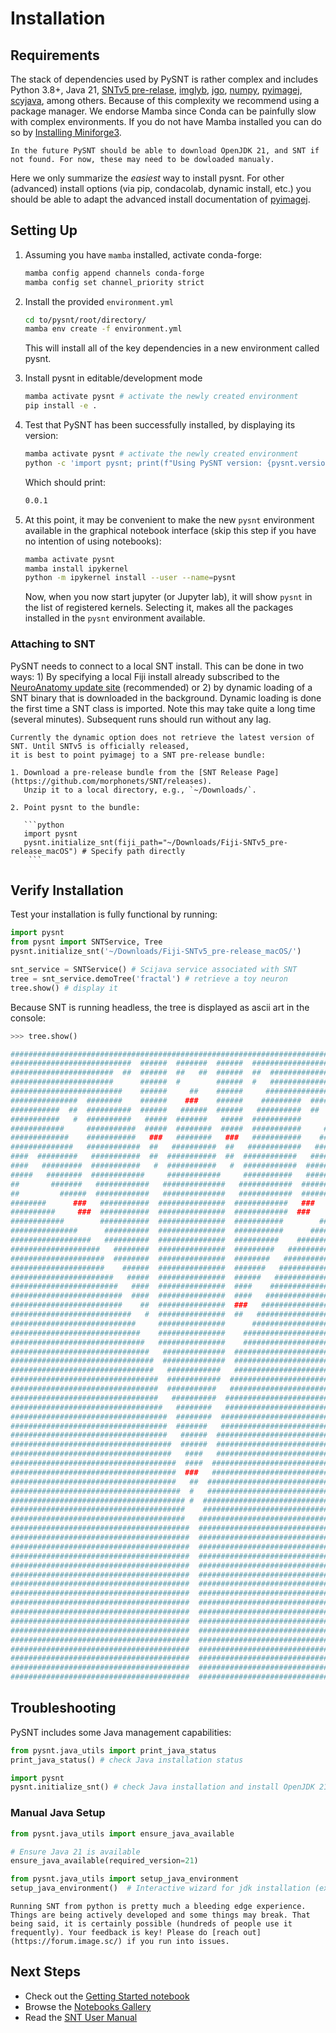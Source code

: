 # Installation

## Requirements


The stack of dependencies used by PySNT is rather complex and includes Python 3.8+, Java 21, [SNTv5 pre-relase](https://github.com/morphonets/SNT/releases), [imglyb](https://github.com/imglib/imglyb), [jgo](https://github.com/scijava/jgo), [numpy](https://github.com/numpy/numpy), [pyimagej][pyimagejdocs], [scyjava](https://github.com/scijava/scyjava), among others. Because of this complexity we recommend using a package manager. We endorse Mamba
since Conda can be painfully slow with complex environments. If you do not have Mamba installed you can do
so by [Installing Miniforge3](https://github.com/conda-forge/miniforge#miniforge3).

```{important}
In the future PySNT should be able to download OpenJDK 21, and SNT if not found. For now, these may need to be dowloaded manualy.
```

Here we only summarize the _easiest_ way to install pysnt. For other (advanced) install options (via pip, condacolab, dynamic install, etc.) you should be able to adapt the advanced install documentation of [pyimagej][pyimagejdocs].

## Setting Up

1. Assuming you have `mamba` installed, activate conda-forge:

   ```bash
   mamba config append channels conda-forge
   mamba config set channel_priority strict
   ```

2. Install the provided `environment.yml`

   ```bash
   cd to/pysnt/root/directory/
   mamba env create -f environment.yml
   ```

   This will install all of the key dependencies in a new environment called pysnt.

3. Install pysnt in editable/development mode

   ```bash
   mamba activate pysnt # activate the newly created environment
   pip install -e .
   ```

4. Test that PySNT has been successfully installed, by displaying its version:

   ```bash
   mamba activate pysnt # activate the newly created environment
   python -c 'import pysnt; print(f"Using PySNT version: {pysnt.version()}")'
   ```
   Which should print:
   ```bash
   0.0.1
   ```

4. At this point, it may be convenient to make the new `pysnt` environment available in the graphical 
   notebook interface (skip this step if you have no intention of using notebooks):

   ```bash
   mamba activate pysnt
   mamba install ipykernel
   python -m ipykernel install --user --name=pysnt
   ```

   Now, when you now start jupyter (or Jupyter lab), it will show `pysnt` in the list of registered
   kernels. Selecting it, makes all the packages installed in the `pysnt` environment available.


### Attaching to SNT

PySNT needs to connect to a local SNT install. This can be done in two ways: 1) By specifying a local Fiji
install already subscribed to the [NeuroAnatomy update site](https://imagej.net/SNT#install) (recommended)
or 2) by dynamic loading of a SNT binary that is downloaded in the background. Dynamic loading is done the
first time a SNT class is imported. Note this may take quite a long time (several minutes). Subsequent
runs should run without any lag. 

```{important}
Currently the dynamic option does not retrieve the latest version of SNT. Until SNTv5 is officially released,
it is best to point pyimagej to a SNT pre-release bundle:

1. Download a pre-release bundle from the [SNT Release Page](https://github.com/morphonets/SNT/releases).
   Unzip it to a local directory, e.g., `~/Downloads/`.

2. Point pysnt to the bundle:

   ```python
   import pysnt
   pysnt.initialize_snt(fiji_path="~/Downloads/Fiji-SNTv5_pre-release_macOS") # Specify path directly
    ```

```


## Verify Installation

Test your installation is fully functional by running:

```python
import pysnt
from pysnt import SNTService, Tree
pysnt.initialize_snt('~/Downloads/Fiji-SNTv5_pre-release_macOS/')

snt_service = SNTService() # Scijava service associated with SNT
tree = snt_service.demoTree('fractal') # retrieve a toy neuron
tree.show() # display it
```

Because SNT is running headless, the tree is displayed as ascii art in the console:
```python
>>> tree.show()

################################################################################
###########################  ######  #######  ######  ##########################
#######################  ##  ######  ##   ##  ######  ##  ######################
#######################      ######  #        ######  #   ######################
#########################    ######     ##    ######     #######################
###############  ########    ######    ###    ######    #########  #############
###########  ##  ##########  ######   ######  ######   ##########  ##  #########
###########   #  ##########   #####  #######   #####  ###########      #########
############     ###########  #####  ########  #####  ###########     ##########
#############    ###########   ###   ########   ###   ###########    ###########
##############   ############  ##   ##########  ##   ############   ############
####  #########   ###########  ##  ###########  ##  ############   #########  ##
####   #########  ###########   #  ###########   #  ############  #########   ##
#####   ########  ############     ############     ###########   ########   ###
##       #######   ############   ##############   ############  ########       
##         ######  ############   ##############   ############  ######         
########      ###   ###########  ###############  ############   ###     #######
##########     ###  ###########  ###############  ############  ###     ########
############        ###########  ###############  ###########        ###########
###############      ##########  ###############  ###########      #############
##################   ##########  ###############  ##########    ################
####################   ########  ###############  #########   ##################
#####################  ########  ###############  ########   ###################
#####################    ######  ###############  #######   ####################
#######################   #####  ###############  ######   #####################
########################   ####  ###############  ####    ######################
#########################  ####  ###############  ####   #######################
#########################    ##  ###############  ###   ########################
###########################   #  ###############  ##   #########################
############################     ###############      ##########################
#############################    ###############    ############################
##############################   ###############    ############################
###############################   ##############  ##############################
################################  ##############  ##############################
################################   ############   ##############################
#################################  ############  ###############################
#################################  ###########   ###############################
#################################   ##########  ################################
##################################   ########   ################################
###################################  ########  #################################
###################################  #######   #################################
###################################   ######  ##################################
####################################  ######  ##################################
####################################   ####   ##################################
#####################################  ####  ###################################
#####################################  ###   ###################################
#####################################   ##  ####################################
######################################  #   ####################################
####################################### #  #####################################
#######################################    #####################################
#######################################   ######################################
########################################  ######################################
########################################  ######################################
########################################  ######################################
########################################  ######################################
########################################  ######################################
########################################  ######################################
########################################  ######################################
########################################  ######################################
########################################  ######################################
########################################  ######################################
########################################  ######################################
########################################  ######################################
########################################  ######################################
########################################  ######################################
########################################  ######################################
########################################  ######################################
########################################  ######################################
```



## Troubleshooting

PySNT includes some Java management capabilities:

```python
from pysnt.java_utils import print_java_status
print_java_status() # check Java installation status
```

```python
import pysnt
pysnt.initialize_snt() # check Java installation and install OpenJDK 21 if needed
```

### Manual Java Setup

```python
from pysnt.java_utils import ensure_java_available

# Ensure Java 21 is available
ensure_java_available(required_version=21)
```

```python
from pysnt.java_utils import setup_java_environment
setup_java_environment()  # Interactive wizard for jdk installation (experimental)
```

```{warning}
Running SNT from python is pretty much a bleeding edge experience. Things are being actively developed and some things may break. That being said, it is certainly possible (hundreds of people use it frequently). Your feedback is key! Please do [reach out](https://forum.image.sc/) if you run into issues.
```


## Next Steps

- Check out the [Getting Started notebook](notebooks/1_overview.ipynb)
- Browse the [Notebooks Gallery](notebooks/index.md)
- Read the [SNT User Manual](https://imagej.net/plugins/snt/)


[snt]: https://imagej.net/SNT
[api]: https://morphonets.github.io/SNT
[pyimagej]: https://github.com/imagej/pyimagej
[pyimagejdocs]: https://pyimagej.readthedocs.io/en/latest/
[pyimagej_intro]: https://nbviewer.jupyter.org/github/imagej/tutorials/blob/master/notebooks/1-Using-ImageJ/6-ImageJ-with-Python-Kernel.ipynb

